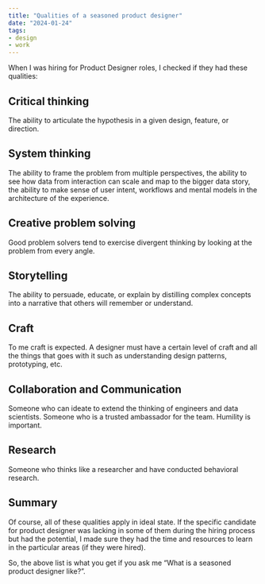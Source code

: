 ```yaml
---
title: "Qualities of a seasoned product designer"
date: "2024-01-24"
tags:
- design
- work
---
```


When I was hiring for Product Designer roles, I checked if they had these qualities:

## Critical thinking

The ability to articulate the hypothesis in a given design, feature, or direction.

## System thinking

The ability to frame the problem from multiple perspectives, the ability to see how data from interaction can scale and map to the bigger data story, the ability to make sense of user intent, workflows and mental models in the architecture of the experience.

## Creative problem solving

Good problem solvers tend to exercise divergent thinking by looking at the problem from every angle. 

## Storytelling

The ability to persuade, educate, or explain by distilling complex concepts into a narrative that others will remember or understand.

## Craft

To me craft is expected. A designer must have a certain level of craft and all the things that goes with it such as understanding design patterns, prototyping, etc.

## Collaboration and Communication

Someone who can ideate to extend the thinking of engineers and data scientists. Someone who is a trusted ambassador for the team. Humility is important. 

## Research

Someone who thinks like a researcher and have conducted behavioral research. 

## Summary

Of course, all of these qualities apply in ideal state. If the specific candidate for product designer was lacking in some of them during the hiring process but had the potential, I made sure they had the time and resources to learn in the particular areas (if they were hired). 



So, the above list is what you get if you ask me “What is a seasoned product designer like?”. 




